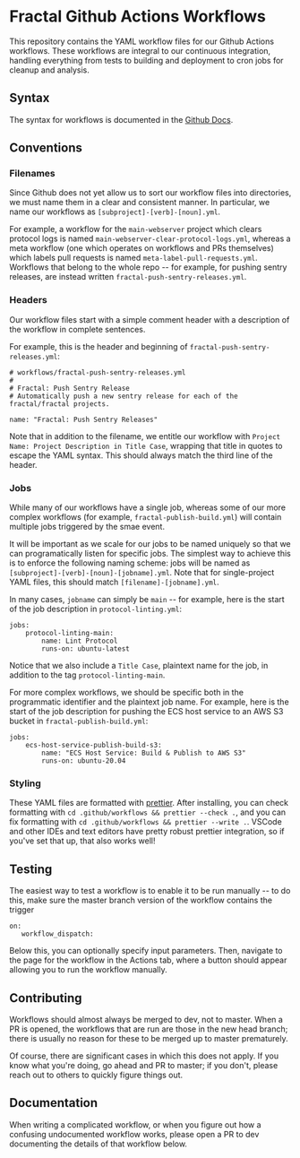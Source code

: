 # Fractal Github Actions Workflows

This repository contains the YAML workflow files for our Github Actions workflows. These workflows are integral to our continuous integration, handling everything from tests to building and deployment to cron jobs for cleanup and analysis.

## Syntax

The syntax for workflows is documented in the [Github Docs](https://docs.github.com/en/free-pro-team@latest/actions/reference/workflow-syntax-for-github-actions).

## Conventions

### Filenames

Since Github does not yet allow us to sort our workflow files into directories, we must name them in a clear and consistent manner. In particular, we name our workflows as `[subproject]-[verb]-[noun].yml`.

For example, a workflow for the `main-webserver` project which clears protocol logs is named `main-webserver-clear-protocol-logs.yml`, whereas a meta workflow (one which operates on workflows and PRs themselves) which labels pull requests is named `meta-label-pull-requests.yml`. Workflows that belong to the whole repo -- for example, for pushing sentry releases, are instead written `fractal-push-sentry-releases.yml`.

### Headers

Our workflow files start with a simple comment header with a description of the workflow in complete sentences.

For example, this is the header and beginning of `fractal-push-sentry-releases.yml`:

```
# workflows/fractal-push-sentry-releases.yml
#
# Fractal: Push Sentry Release
# Automatically push a new sentry release for each of the fractal/fractal projects.

name: "Fractal: Push Sentry Releases"
```

Note that in addition to the filename, we entitle our workflow with `Project Name: Project Description in Title Case`, wrapping that title in quotes to escape the YAML syntax. This should always match the third line of the header.

### Jobs

While many of our workflows have a single job, whereas some of our more complex workflows (for example, `fractal-publish-build.yml`) will contain multiple jobs triggered by the smae event.

It will be important as we scale for our jobs to be named uniquely so that we can programatically listen for specific jobs. The simplest way to achieve this is to enforce the following naming scheme: jobs will be named as `[subproject]-[verb]-[noun]-[jobname].yml`. Note that for single-project YAML files, this should match `[filename]-[jobname].yml`.

In many cases, `jobname` can simply be `main` -- for example, here is the start of the job description in `protocol-linting.yml`:

```
jobs:
    protocol-linting-main:
        name: Lint Protocol
        runs-on: ubuntu-latest
```

Notice that we also include a `Title Case`, plaintext name for the job, in addition to the tag `protocol-linting-main`.

For more complex workflows, we should be specific both in the programmatic identifier and the plaintext job name. For example, here is the start of the job description for pushing the ECS host service to an AWS S3 bucket in `fractal-publish-build.yml`:

```
jobs:
    ecs-host-service-publish-build-s3:
        name: "ECS Host Service: Build & Publish to AWS S3"
        runs-on: ubuntu-20.04
```

### Styling

These YAML files are formatted with [prettier](https://github.com/prettier/prettier). After installing, you can check formatting with `cd .github/workflows && prettier --check .`, and you can fix formatting with `cd .github/workflows && prettier --write .`. VSCode and other IDEs and text editors have pretty robust prettier integration, so if you've set that up, that also works well!

## Testing

The easiest way to test a workflow is to enable it to be run manually -- to do this, make sure the master branch version of the workflow contains the trigger

```
on:
   workflow_dispatch:
```

Below this, you can optionally specify input parameters. Then, navigate to the page for the workflow in the Actions tab, where a button should appear allowing you to run the workflow manually.

## Contributing

Workflows should almost always be merged to dev, not to master. When a PR is opened, the workflows that are run are those in the new head branch; there is usually no reason for these to be merged up to master prematurely.

Of course, there are significant cases in which this does not apply. If you know what you're doing, go ahead and PR to master; if you don't, please reach out to others to quickly figure things out.

## Documentation

When writing a complicated workflow, or when you figure out how a confusing undocumented workflow works, please open a PR to dev documenting the details of that workflow below.
